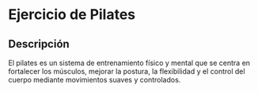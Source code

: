 # Ejercicio de Pilates

## Descripción
El pilates es un sistema de entrenamiento físico y mental que se centra en fortalecer los músculos, mejorar la postura, la flexibilidad y el control del cuerpo mediante movimientos suaves y controlados.
